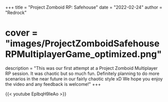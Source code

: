 +++
title = "Project Zomboid RP: Safehouse"
date = "2022-02-24"
author = "Redrock"
# cover = "images/ProjectZomboidSafehouseRPMultiplayerGame_optimized.png"
description = "This was our first attempt at a Project Zomboid Multiplayer RP session. It was chaotic but so much fun. Definitely planning to do more scenarios in the near future in our fairly chaotic style xD We hope you enjoy the video and any feedback is welcome!"
+++

{{< youtube EplbqH9IeAo >}}